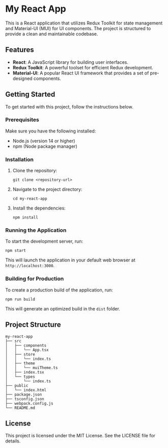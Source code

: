# My React App

This is a React application that utilizes Redux Toolkit for state management and Material-UI (MUI) for UI components. The project is structured to provide a clean and maintainable codebase.

## Features

- **React**: A JavaScript library for building user interfaces.
- **Redux Toolkit**: A powerful toolset for efficient Redux development.
- **Material-UI**: A popular React UI framework that provides a set of pre-designed components.

## Getting Started

To get started with this project, follow the instructions below.

### Prerequisites

Make sure you have the following installed:

- Node.js (version 14 or higher)
- npm (Node package manager)

### Installation

1. Clone the repository:

   ```
   git clone <repository-url>
   ```

2. Navigate to the project directory:

   ```
   cd my-react-app
   ```

3. Install the dependencies:

   ```
   npm install
   ```

### Running the Application

To start the development server, run:

```
npm start
```

This will launch the application in your default web browser at `http://localhost:3000`.

### Building for Production

To create a production build of the application, run:

```
npm run build
```

This will generate an optimized build in the `dist` folder.

## Project Structure

```
my-react-app
├── src
│   ├── components
│   │   └── App.tsx
│   ├── store
│   │   └── index.ts
│   ├── theme
│   │   └── muiTheme.ts
│   ├── index.tsx
│   └── types
│       └── index.ts
├── public
│   └── index.html
├── package.json
├── tsconfig.json
├── webpack.config.js
└── README.md
```

## License

This project is licensed under the MIT License. See the LICENSE file for details.